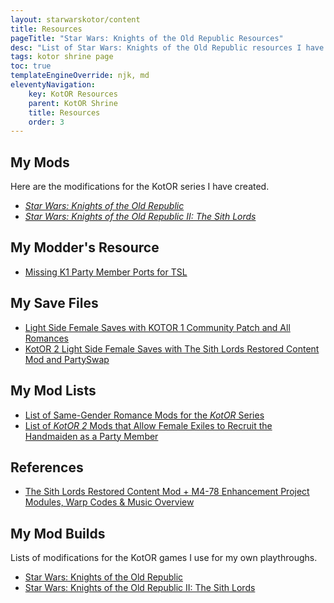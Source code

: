 ```yaml
---
layout: starwarskotor/content
title: Resources
pageTitle: "Star Wars: Knights of the Old Republic Resources"
desc: "List of Star Wars: Knights of the Old Republic resources I have created or compiled myself.."
tags: kotor shrine page
toc: true
templateEngineOverride: njk, md
eleventyNavigation:
    key: KotOR Resources
    parent: KotOR Shrine
    title: Resources
    order: 3
---
```


## My Mods

Here are the modifications for the KotOR series I have created.

<ul class="content-list">
    <li><a href="/projects/kotor1mods/" target="_blank"><cite>Star Wars: Knights of the Old Republic</cite></a></li>
    <li><a href="/projects/kotor2mods/" target="_blank"><cite>Star Wars: Knights of the Old Republic II: The Sith Lords</cite></a></li>
</ul>

## My Modder's Resource

<ul class="content-list">
    <li><a href="https://deadlystream.com/files/file/2249-missing-k1-party-member-ports-for-tsl-modders-resource/" target="_blank">Missing K1 Party Member Ports for TSL</a></li>
</ul>

## My Save Files

<ul class="content-list">
    <li><a href="https://deadlystream.com/files/file/2180-light-side-female-saves-with-kotor-1-community-patch-and-all-romances/" target="_blank">Light Side Female Saves with KOTOR 1 Community Patch and All Romances</a></li>
    <li><a href="https://deadlystream.com/files/file/2213-kotor-2-light-side-female-saves-with-tslrcm-and-partyswap/" target="_blank">KotOR 2 Light Side Female Saves with The Sith Lords Restored Content Mod and PartySwap</a></li>
</ul>

## My Mod Lists

<ul class="content-list">
    <li><a href="./kotor-same-gender-romance-mods">List of Same-Gender Romance Mods for the <cite>KotOR</cite> Series</a></li>
    <li><a href="./kotor2-female-exile-recruit-handmaiden-mods">List of <cite>KotOR 2</cite> Mods that Allow Female Exiles to Recruit the Handmaiden as a Party Member</a></li>
</ul>

## References

<ul class="content-list">
    <li><a href="./tslrcm-m478ep-modules-music">The Sith Lords Restored Content Mod + M4-78 Enhancement Project Modules, Warp Codes & Music Overview</a></li>
</ul>

## My Mod Builds

Lists of modifications for the KotOR games I use for my own playthroughs.

<ul class="content-list">
    <li><a href="https://docs.google.com/document/d/1BTMJ1c-NOjU9q7qNftZac6jkOPluyucILglovcHtiaI/edit" target="_blank">Star Wars: Knights of the Old Republic</a></li>
    <li><a href="https://docs.google.com/document/d/15HbD-k-D8WHrp10IjIryAguhq7k2W94pkuGys7Z7xNM/edit" target="_blank">Star Wars: Knights of the Old Republic II: The Sith Lords</a></li>
</ul>


